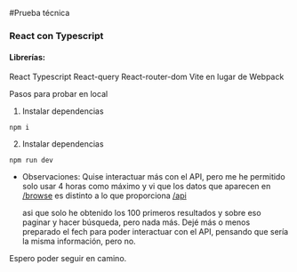 #Prueba técnica

### React con Typescript

#### Librerías:

React
Typescript
React-query
React-router-dom
Vite en lugar de Webpack

Pasos para probar en local

1. Instalar dependencias

```
npm i

```

2. Instalar dependencias

```
npm run dev
```

- Observaciones:
  Quise interactuar más con el API, pero me he permitido solo usar 4 horas como máximo y vi que los datos que aparecen en [/browse](https://opentdb.com/browse.php) es distinto a lo que proporciona [/api](https://opentdb.com/api_config.php)

  asi que solo he obtenido los 100 primeros resultados y sobre eso paginar y hacer búsqueda, pero nada más. Dejé más o menos preparado el fech para poder interactuar con el API, pensando que sería la misma información, pero no.

Espero poder seguir en camino.